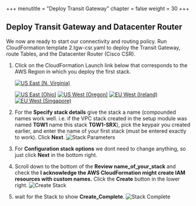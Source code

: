 +++
menutitle = "Deploy Transit Gateway"
chapter = false
weight = 30
+++

## Deploy Transit Gateway and Datacenter Router

We now are ready to start our connectivity and routing policy.
Run CloudFormation template 2.tgw-csr.yaml to deploy the Transit Gateway, route Tables, and the Datacenter Router (Cisco CSR).

1. Click on the CloudFormation Launch link below that corresponds to the AWS Region in which you deploy the first stack.

   [![US East (N. Virginia)](https://samdengler.github.io/cloudformation-launch-stack-button-svg/images/us-east-1.svg)](https://console.aws.amazon.com/cloudformation/home?region=us-east-1#/stacks/create/review?stackName=tgw1-csr&templateURL=https://s3.amazonaws.com/{{<codebucket>}}/2.tgw-csr.yaml&param_ParentStack=tgw1)

   [![US East (Ohio)](https://samdengler.github.io/cloudformation-launch-stack-button-svg/images/us-east-2.svg)](https://console.aws.amazon.com/cloudformation/home?region=us-east-2#/stacks/create/review?stackName=tgw1-csr&templateURL=https://s3.amazonaws.com/{{<codebucket>}}/2.tgw-csr.yaml&param_ParentStack=tgw1)
   [![US West (Oregon)](https://samdengler.github.io/cloudformation-launch-stack-button-svg/images/us-west-2.svg)](https://console.aws.amazon.com/cloudformation/home?region=us-west-2#/stacks/create/review?stackName=tgw1-cst&templateURL=https://s3.amazonaws.com/{{<codebucket>}}/2.tgw-csr.yaml&param_ParentStack=tgw1)
   [![EU West (Ireland)](https://samdengler.github.io/cloudformation-launch-stack-button-svg/images/eu-west-1.svg)](https://console.aws.amazon.com/cloudformation/home?region=eu-west-1#/stacks/create/review?stackName=tgw1-csr&templateURL=https://s3.amazonaws.com/{{<codebucket>}}/2.tgw-csr.yaml&param_ParentStack=tgw1)
   [![EU West (Singapore)](https://samdengler.github.io/cloudformation-launch-stack-button-svg/images/ap-southeast-1.svg)](https://console.aws.amazon.com/cloudformation/home?region=ap-southeast-1#/stacks/create/review?stackName=tgw1-csr&templateURL=https://s3.amazonaws.com/{{<codebucket>}}/2.tgw-csr.yaml&param_ParentStack=tgw1)

1. For the **Specify stack details** give the stack a name (compounded names work well. i.e. if the VPC stack created in the setup module was named **TGW1** name this stack **TGW1-SRX**), pick the keypair you created earlier, and enter the name of your first stack (must be entered exactly to work). Click **Next**.
   ![Stack Parameters](/images/createStack-SRXparameters.png)

1. For **Configuration stack options** we dont need to change anything, so just click **Next** in the bottom right.

1. Scroll down to the bottom of the **Review name_of_your_stack** and check the **I acknowledge the AWS CloudFormation might create IAM resources with custom names.** Click the **Create** button in the lower right.
   ![Create Stack](/images/createStack-VPCiam.png)

1. wait for the Stack to show **Create_Complete**.
   ![Stack Complete](/images/createStack-SRXcomplete.png)
